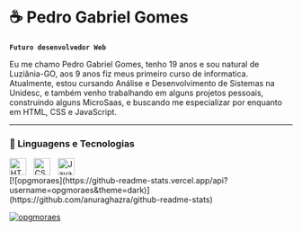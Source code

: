 # ☕ Pedro Gabriel Gomes

**`Futuro desenvolvedor Web`**

Eu me chamo Pedro Gabriel Gomes, tenho 19 anos e sou natural de Luziânia-GO, aos 9 anos fiz meus primeiro curso de informatica. Atualmente, estou cursando Análise e Desenvolvimento de Sistemas na Unidesc, e também venho trabalhando em alguns projetos pessoais, construindo alguns MicroSaas, e buscando me especializar por enquanto em HTML, CSS e JavaScript.

---

### 🤖 Linguagens e Tecnologias

<img 
    align="left" 
    alt="HTML"
    title="HTML" 
    width="30px" 
    style="padding-right: 10px;" 
    src="https://cdn.jsdelivr.net/gh/devicons/devicon@latest/icons/html5/html5-original.svg" 
/>
<img 
    align="left" 
    alt="CSS" 
    title="CSS"
    width="30px" 
    style="padding-right: 10px;" 
    src="https://cdn.jsdelivr.net/gh/devicons/devicon@latest/icons/css3/css3-original.svg" 
/>
<img 
    align="left" 
    alt="JavaScript" 
    title="JavaScript"
    width="30px" 
    style="padding-right: 10px;" 
    src="https://cdn.jsdelivr.net/gh/devicons/devicon@latest/icons/javascript/javascript-original.svg" 
    />
<br/>
</p>
[![opgmoraes](https://github-readme-stats.vercel.app/api?username=opgmoraes&theme=dark)](https://github.com/anuraghazra/github-readme-stats)

[![opgmoraes](https://github-readme-stats.vercel.app/api/top-langs/?username=opgmoraes&hide=html&layout=compact&theme=dark)](https://github.com/anuraghazra/github-readme-stats)
